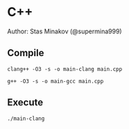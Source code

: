 # C++

Author: Stas Minakov (@supermina999)

## Compile

```
clang++ -O3 -s -o main-clang main.cpp
```

```
g++ -O3 -s -o main-gcc main.cpp
```

## Execute

```
./main-clang
```
